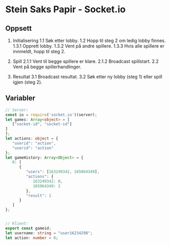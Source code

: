# Stein Saks Papir - Socket.io

## Oppsett

1. Initialisering
   1.1 Søk etter lobby.
   1.2 Hopp til steg 2 om ledig lobby finnes.
   1.3.1 Opprett lobby.
   1.3.2 Vent på andre spillere.
   1.3.3 Hvis alle spillere er innmeldt, hopp til steg 2.

2. Spill
   2.1.1 Vent til begge spillere er klare.
   2.1.2 Broadcast spillstart.
   2.2 Vent på begge spillerhandlinger.

3. Resultat
   3.1 Broadcast resultat.
   3.2 Søk etter ny lobby (steg 1) eller spill igjen (steg 2).

## Variabler

```typescript
// Server:
const io = require('socket.io')(server);
let games: Array<object> = [
   ["socket-id", "socket-id"]
]
];
let actions: object = {
   "userid": "action",
   "userid": "action"
};
let gameHistory: Array<Object> = {
   0: [
      {
         "users": [163249342, 165064349],
         "actions": {
            163249342: 0,
            165064349: 2
         },
         "result": 1
      }
   ]
};


// Klient:
export const gameid;
let username: string = "user16234298";
let action: number = 0;
```